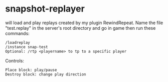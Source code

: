 # snapshot-replayer 

will load and play replays created by my plugin RewindRepeat. Name the file "test.replay" in the server's root directory and go in game then run these commands:

```
/loadreplay
/instance snap-test
Optional: /rtp <playername> to tp to a specific player
```

Controls:
```
Place block: play/pause
Destroy block: change play direction
```
